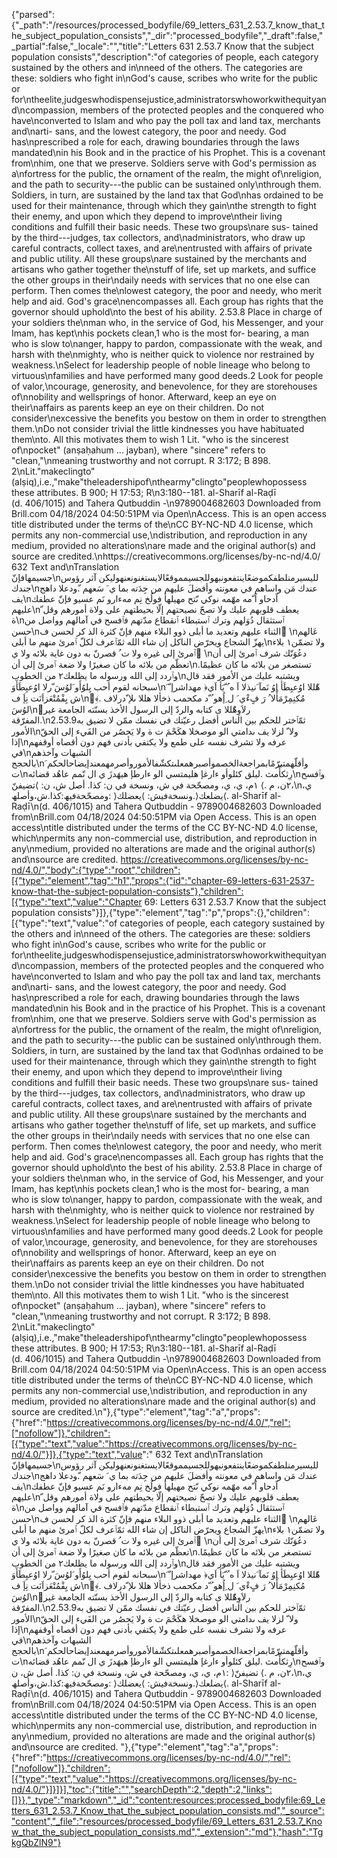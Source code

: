 {"parsed":{"_path":"/resources/processed_bodyfile/69_letters_631_2.53.7_know_that_the_subject_population_consists","_dir":"processed_bodyfile","_draft":false,"_partial":false,"_locale":"","title":"Letters 631 2.53.7 Know that the subject population consists","description":"of categories of people, each category sustained by the others and in\nneed of the others. The categories are these: soldiers who fight in\nGod's cause, scribes who write for the public or for\ntheelite,judgeswhodispensejustice,administratorswhoworkwithequityand\ncompassion, members of the protected peoples and the conquered who have\nconverted to Islam and who pay the poll tax and land tax, merchants and\narti- sans, and the lowest category, the poor and needy. God has\nprescribed a role for each, drawing boundaries through the laws mandated\nin his Book and in the practice of his Prophet. This is a covenant from\nhim, one that we preserve. Soldiers serve with God's permission as a\nfortress for the public, the ornament of the realm, the might of\nreligion, and the path to security---the public can be sustained only\nthrough them. Soldiers, in turn, are sustained by the land tax that God\nhas ordained to be used for their maintenance, through which they gain\nthe strength to fight their enemy, and upon which they depend to improve\ntheir living conditions and fulfill their basic needs. These two groups\nare sus- tained by the third---judges, tax collectors, and\nadministrators, who draw up careful contracts, collect taxes, and are\nentrusted with affairs of private and public utility. All these groups\nare sustained by the merchants and artisans who gather together the\nstuff of life, set up markets, and suffice the other groups in their\ndaily needs with services that no one else can perform. Then comes the\nlowest category, the poor and needy, who merit help and aid. God's grace\nencompasses all. Each group has rights that the governor should uphold\nto the best of his ability. 2.53.8 Place in charge of your soldiers the\nman who, in the service of God, his Messenger, and your Imam, has kept\nhis pockets clean,1 who is the most for- bearing, a man who is slow to\nanger, happy to pardon, compassionate with the weak, and harsh with the\nmighty, who is neither quick to violence nor restrained by weakness.\nSelect for leadership people of noble lineage who belong to virtuous\nfamilies and have performed many good deeds.2 Look for people of valor,\ncourage, generosity, and benevolence, for they are storehouses of\nnobility and wellsprings of honor. Afterward, keep an eye on their\naffairs as parents keep an eye on their children. Do not consider\nexcessive the benefits you bestow on them in order to strengthen them.\nDo not consider trivial the little kindnesses you have habituated them\nto. All this motivates them to wish 1 Lit. \"who is the sincerest of\npocket\" (anṣaḥahum ... jayban), where \"sincere\" refers to \"clean,\"\nmeaning trustworthy and not corrupt. R 3:172; B 898. 2\nLit.\"makeclingto\"(alṣiq),i.e.,\"make\"theleadershipof\nthearmy\"clingto\"peoplewhopossess these attributes. B 900; H 17:53; R\n3:180--181. al-Sharīf al-Raḍī (d. 406/1015) and Tahera Qutbuddin -\n9789004682603 Downloaded from Brill.com 04/18/2024 04:50:51PM via Open\nAccess. This is an open access title distributed under the terms of the\nCC BY-NC-ND 4.0 license, which permits any non-commercial use,\ndistribution, and reproduction in any medium, provided no alterations\nare made and the original author(s) and source are credited.\nhttps://creativecommons.org/licenses/by-nc-nd/4.0/ 632 Text and\nTranslation جسيمهافإنّ\nلليسيرمنلطفكموضعًاينتفعونبهوللجسيمموقعًالايستغنونعنهوليكن آثر رؤوس جندك\nعندك مَن واساهم في معونته وأفضلَ عليهم من جِدَته بما ي َ سَعهم .ّودعلا داهج يف\nاًدحاو اً ّمه مهّمه نوكي ىّتح مهيلهأ فولُخ نِم مهءارو نَم عسيو فإنّ عطفك عليهم\nيعطف قلوبهم عليك ولا تصحّ نصيحتهم إلّا بحيطتهم على ولاة أمورهم وقل ّ ة\nٱستثقال دُوَلهم وترك ٱستبطاء ٱنقطاع مدّتهم فٱفسح في آمالهم وواصل من حسن\nالثناء عليهم وتعديد ما أبلى ذوو البلاء منهم فإنّ كثرة الذ كر لحسن ف َ\nعَالهم يهزّ الشجاع ويحرّض الناكل إن شاء الله ثمّٱعرف لكلّ ٱمرئ منهم ما أبلى\nولا تضمّن١ بلاء ٱمرئ إلى غيره ولا ت ُ قصرنّ به دون غاية بلائه ولا ي َ\nدعُوَنّك شرف ٱمرئ إلى أن تعظّم من بلائه ما كان صغيرًا ولا ضعة ٱمرئ إلى أن\nتستصغر من بلائه ما كان عظيمًا. وٱردد إلى الله ورسوله ما يظلعك٢ من الخطوب\nويشتبه عليك من الأمور فقد قال سبحانه لقوم أحب يِلوُأَو َلوُسَ ّرلا اوُعيِطَأَوَ\nهّٰللا اوُعيِطَأ اوُ نَمآ َنيذلا اَ ه ُ ّيَأ اَي﴿ مهداشرإ ّ َ ش يِفْمُتْعَزاَنَت نِإَ ف\nْمُكنِمِرْمَأْلا ُ رَ فٍءْي َ ل ِإُهو ُ ّد مكحمب ذخألا هللا ىلإ ّدرلاف .﴾ِلوُسَ\nّرلاَوِهّٰللا ى كتابه والردّ إلى الرسول الأخذ بسنّته الجامعة غير المفرّقة.\n2.53.9ثمّٱختر للحكم بين الناس أفضل رعيّتك في نفسك ممّن لا تضيق به الأمور\nولا ّ لزلا يف ىدامتي الو موصخلا هكَحْمَ ت ة ولا يَحصُر من الفَيء إلى الحقّ إذا\nعرفه ولا تشرف نفسه على طمع ولا يكتفي بأدنى فهم دون أقصاه أوقفهم في\nالشبهات وآخذهم بالحجج\nوأقلّهمتبرّمًابمراجعةالخصموأصبرهمعلىتكشّفالأموروأصرمهمعندإيضاحالحكم َ ت\nرِثكأّمث .ليلق كئلوأو ءارغإ هليمتسي الو ءارطإ هيهَدزَ ي ال نّمم عاهُد قضائه\nوٱفسح ١م، ي، ي، ومصحّحة في ش، ونسخة في ن: كذا. أصل ش، ن: ⟩تضيفنّ ⟨. ٢ن، م،\nي، ومصحّحةفيھ:كذا.ش،وأصلھ: ⟩يضلعك⟨.ونسخةفيش: ⟩يعضلك⟨. al-Sharīf al-Raḍī\n(d. 406/1015) and Tahera Qutbuddin - 9789004682603 Downloaded from\nBrill.com 04/18/2024 04:50:51PM via Open Access. This is an open access\ntitle distributed under the terms of the CC BY-NC-ND 4.0 license, which\npermits any non-commercial use, distribution, and reproduction in any\nmedium, provided no alterations are made and the original author(s) and\nsource are credited. https://creativecommons.org/licenses/by-nc-nd/4.0/","body":{"type":"root","children":[{"type":"element","tag":"h1","props":{"id":"chapter-69-letters-631-2537-know-that-the-subject-population-consists"},"children":[{"type":"text","value":"Chapter 69: Letters 631 2.53.7 Know that the subject population consists"}]},{"type":"element","tag":"p","props":{},"children":[{"type":"text","value":"of categories of people, each category sustained by the others and in\nneed of the others. The categories are these: soldiers who fight in\nGod's cause, scribes who write for the public or for\ntheelite,judgeswhodispensejustice,administratorswhoworkwithequityand\ncompassion, members of the protected peoples and the conquered who have\nconverted to Islam and who pay the poll tax and land tax, merchants and\narti- sans, and the lowest category, the poor and needy. God has\nprescribed a role for each, drawing boundaries through the laws mandated\nin his Book and in the practice of his Prophet. This is a covenant from\nhim, one that we preserve. Soldiers serve with God's permission as a\nfortress for the public, the ornament of the realm, the might of\nreligion, and the path to security---the public can be sustained only\nthrough them. Soldiers, in turn, are sustained by the land tax that God\nhas ordained to be used for their maintenance, through which they gain\nthe strength to fight their enemy, and upon which they depend to improve\ntheir living conditions and fulfill their basic needs. These two groups\nare sus- tained by the third---judges, tax collectors, and\nadministrators, who draw up careful contracts, collect taxes, and are\nentrusted with affairs of private and public utility. All these groups\nare sustained by the merchants and artisans who gather together the\nstuff of life, set up markets, and suffice the other groups in their\ndaily needs with services that no one else can perform. Then comes the\nlowest category, the poor and needy, who merit help and aid. God's grace\nencompasses all. Each group has rights that the governor should uphold\nto the best of his ability. 2.53.8 Place in charge of your soldiers the\nman who, in the service of God, his Messenger, and your Imam, has kept\nhis pockets clean,1 who is the most for- bearing, a man who is slow to\nanger, happy to pardon, compassionate with the weak, and harsh with the\nmighty, who is neither quick to violence nor restrained by weakness.\nSelect for leadership people of noble lineage who belong to virtuous\nfamilies and have performed many good deeds.2 Look for people of valor,\ncourage, generosity, and benevolence, for they are storehouses of\nnobility and wellsprings of honor. Afterward, keep an eye on their\naffairs as parents keep an eye on their children. Do not consider\nexcessive the benefits you bestow on them in order to strengthen them.\nDo not consider trivial the little kindnesses you have habituated them\nto. All this motivates them to wish 1 Lit. \"who is the sincerest of\npocket\" (anṣaḥahum ... jayban), where \"sincere\" refers to \"clean,\"\nmeaning trustworthy and not corrupt. R 3:172; B 898. 2\nLit.\"makeclingto\"(alṣiq),i.e.,\"make\"theleadershipof\nthearmy\"clingto\"peoplewhopossess these attributes. B 900; H 17:53; R\n3:180--181. al-Sharīf al-Raḍī (d. 406/1015) and Tahera Qutbuddin -\n9789004682603 Downloaded from Brill.com 04/18/2024 04:50:51PM via Open\nAccess. This is an open access title distributed under the terms of the\nCC BY-NC-ND 4.0 license, which permits any non-commercial use,\ndistribution, and reproduction in any medium, provided no alterations\nare made and the original author(s) and source are credited.\n"},{"type":"element","tag":"a","props":{"href":"https://creativecommons.org/licenses/by-nc-nd/4.0/","rel":["nofollow"]},"children":[{"type":"text","value":"https://creativecommons.org/licenses/by-nc-nd/4.0/"}]},{"type":"text","value":" 632 Text and\nTranslation جسيمهافإنّ\nلليسيرمنلطفكموضعًاينتفعونبهوللجسيمموقعًالايستغنونعنهوليكن آثر رؤوس جندك\nعندك مَن واساهم في معونته وأفضلَ عليهم من جِدَته بما ي َ سَعهم .ّودعلا داهج يف\nاًدحاو اً ّمه مهّمه نوكي ىّتح مهيلهأ فولُخ نِم مهءارو نَم عسيو فإنّ عطفك عليهم\nيعطف قلوبهم عليك ولا تصحّ نصيحتهم إلّا بحيطتهم على ولاة أمورهم وقل ّ ة\nٱستثقال دُوَلهم وترك ٱستبطاء ٱنقطاع مدّتهم فٱفسح في آمالهم وواصل من حسن\nالثناء عليهم وتعديد ما أبلى ذوو البلاء منهم فإنّ كثرة الذ كر لحسن ف َ\nعَالهم يهزّ الشجاع ويحرّض الناكل إن شاء الله ثمّٱعرف لكلّ ٱمرئ منهم ما أبلى\nولا تضمّن١ بلاء ٱمرئ إلى غيره ولا ت ُ قصرنّ به دون غاية بلائه ولا ي َ\nدعُوَنّك شرف ٱمرئ إلى أن تعظّم من بلائه ما كان صغيرًا ولا ضعة ٱمرئ إلى أن\nتستصغر من بلائه ما كان عظيمًا. وٱردد إلى الله ورسوله ما يظلعك٢ من الخطوب\nويشتبه عليك من الأمور فقد قال سبحانه لقوم أحب يِلوُأَو َلوُسَ ّرلا اوُعيِطَأَوَ\nهّٰللا اوُعيِطَأ اوُ نَمآ َنيذلا اَ ه ُ ّيَأ اَي﴿ مهداشرإ ّ َ ش يِفْمُتْعَزاَنَت نِإَ ف\nْمُكنِمِرْمَأْلا ُ رَ فٍءْي َ ل ِإُهو ُ ّد مكحمب ذخألا هللا ىلإ ّدرلاف .﴾ِلوُسَ\nّرلاَوِهّٰللا ى كتابه والردّ إلى الرسول الأخذ بسنّته الجامعة غير المفرّقة.\n2.53.9ثمّٱختر للحكم بين الناس أفضل رعيّتك في نفسك ممّن لا تضيق به الأمور\nولا ّ لزلا يف ىدامتي الو موصخلا هكَحْمَ ت ة ولا يَحصُر من الفَيء إلى الحقّ إذا\nعرفه ولا تشرف نفسه على طمع ولا يكتفي بأدنى فهم دون أقصاه أوقفهم في\nالشبهات وآخذهم بالحجج\nوأقلّهمتبرّمًابمراجعةالخصموأصبرهمعلىتكشّفالأموروأصرمهمعندإيضاحالحكم َ ت\nرِثكأّمث .ليلق كئلوأو ءارغإ هليمتسي الو ءارطإ هيهَدزَ ي ال نّمم عاهُد قضائه\nوٱفسح ١م، ي، ي، ومصحّحة في ش، ونسخة في ن: كذا. أصل ش، ن: ⟩تضيفنّ ⟨. ٢ن، م،\nي، ومصحّحةفيھ:كذا.ش،وأصلھ: ⟩يضلعك⟨.ونسخةفيش: ⟩يعضلك⟨. al-Sharīf al-Raḍī\n(d. 406/1015) and Tahera Qutbuddin - 9789004682603 Downloaded from\nBrill.com 04/18/2024 04:50:51PM via Open Access. This is an open access\ntitle distributed under the terms of the CC BY-NC-ND 4.0 license, which\npermits any non-commercial use, distribution, and reproduction in any\nmedium, provided no alterations are made and the original author(s) and\nsource are credited. "},{"type":"element","tag":"a","props":{"href":"https://creativecommons.org/licenses/by-nc-nd/4.0/","rel":["nofollow"]},"children":[{"type":"text","value":"https://creativecommons.org/licenses/by-nc-nd/4.0/"}]}]}],"toc":{"title":"","searchDepth":2,"depth":2,"links":[]}},"_type":"markdown","_id":"content:resources:processed_bodyfile:69_Letters_631_2.53.7_Know_that_the_subject_population_consists.md","_source":"content","_file":"resources/processed_bodyfile/69_Letters_631_2.53.7_Know_that_the_subject_population_consists.md","_extension":"md"},"hash":"TgkgQbZlN9"}